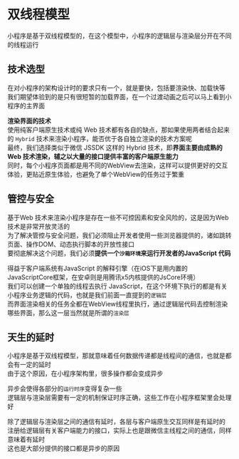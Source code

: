 # 双线程模型

小程序是基于双线程模型的，在这个模型中，小程序的逻辑层与渲染层分开在不同的线程运行  

## 技术选型

在对小程序的架构设计时的要求只有一个，就是要快，包括要渲染快、加载快等  
我们期望体验到的是只有很短暂的加载界面，在一个过渡动画之后可以马上看到小程序的主界面  
  
**渲染界面的技术**  
使用纯客户端原生技术或纯 Web 技术都有各自的缺点，那如果使用两者结合起来的 `Hybrid` 技术来渲染小程序，能否优于各自独立渲染的技术方案呢  
最终，我们选择类似于微信 JSSDK 这样的 Hybrid 技术，即**界面主要由成熟的 Web 技术渲染，辅之以大量的接口提供丰富的客户端原生能力**  
同时，每个小程序页面都是用不同的WebView去渲染，这样可以提供更好的交互体验，更贴近原生体验，也避免了单个WebView的任务过于繁重  

## 管控与安全

基于Web 技术来渲染小程序是存在一些不可控因素和安全风险的，这是因为Web技术是非常开放灵活的  
为了解决管控与安全问题，我们必须阻止开发者使用一些浏览器提供的，诸如跳转页面、操作DOM、动态执行脚本的开放性接口  
要彻底解决这个问题，我们必须**提供一个`沙箱环境`来运行开发者的JavaScript 代码**  
  
得益于客户端系统有JavaScript 的解释引擎（在iOS下是用内置的 JavaScriptCore框架，在安卓则是用腾讯x5内核提供的JsCore环境）  
我们可以创建一个单独的线程去执行 JavaScript，在这个环境下执行的都是有关小程序业务逻辑的代码，也就是我们前面一直提到的`逻辑层`  
而界面渲染相关的任务全都在WebView线程里执行，通过逻辑层代码去控制渲染哪些界面，那么这一层当然就是所谓的`渲染层`  

## 天生的延时

小程序是基于双线程模型，那就意味着任何数据传递都是线程间的通信，也就是都会有一定的延时  
由于这个原因，在小程序架构里，很多操作都会变成异步  
  
异步会使得各部分的`运行时序`变得复杂一些  
逻辑层与渲染层需要有一定的机制保证时序正确，这些工作在小程序框架里会处理好  
  
除了逻辑层与渲染层之间的通信有延时，各层与客户端原生交互同样是有延时的  
注册给逻辑层有关客户端能力的接口，实际上也是跟微信主线程之间的通信，同样意味着有延时  
这也是大部分提供的接口都是异步的原因  
